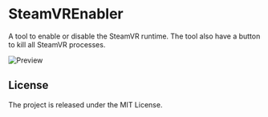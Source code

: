 # SteamVREnabler

A tool to enable or disable the SteamVR runtime. The tool also have a button to kill all SteamVR processes.

![Preview](https://github.com/demonixis/SteamVREnabler/blob/master/Images/preview.png)

## License
The project is released under the MIT License.
